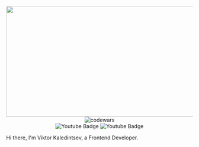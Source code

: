 <div id="header" align="center">
   <img src="https://mir-s3-cdn-cf.behance.net/project_modules/max_1200/4ff07986208593.5d9a654e92f36.gif" width="900" height="300/>
</div>
<br>
<div id="codewars" align="center" margin-top="30px">
<img src="https://www.codewars.com/users/Zit8/badges/small" alt="codewars"/>
</div>
<div id="badges" align="center">
  <img src="https://img.shields.io/badge/TG-white?style=for-the-badge&logo=telegram&logoColor=black" alt="Youtube Badge"/>
  <img src="https://img.shields.io/badge/VK-white?style=for-the-badge&logo=vk&logoColor=black" alt="Youtube Badge"/>  
</div>
<img src="https://komarev.com/ghpvc/?Zit8=your-github-username&style=flat-square&color=blue" alt=""/>

Hi there, I'm Viktor Kaledintsev, a Frontend Developer.




